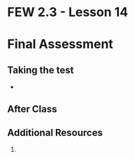 # FEW 2.3 - Lesson 14

# Final Assessment

## Taking the test

- 

## After Class 



## Additional Resources

1. 
